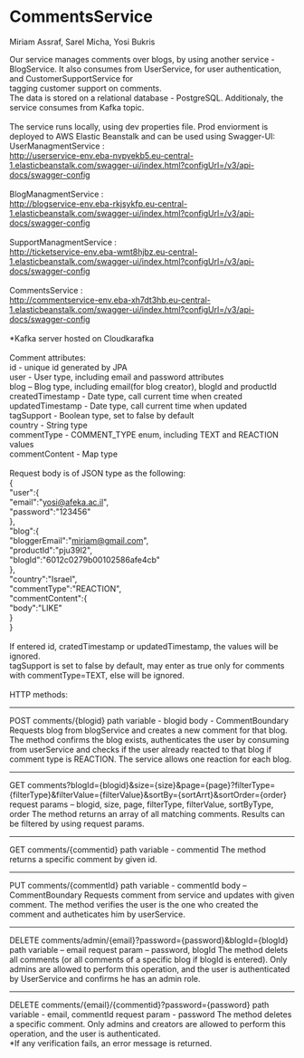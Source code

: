 # CommentsService
Miriam Assraf, Sarel Micha, Yosi Bukris

Our service manages comments over blogs, by using another service - BlogService. It also consumes from UserService, for user authentication, and CustomerSupportService for <br/>tagging customer support on comments.<br/>
The data is stored on a relational database - PostgreSQL. Additionaly, the service consumes from Kafka topic.
<br/><br/>
The service runs locally, using dev properties file. Prod enviorment is deployed to AWS Elastic Beanstalk and can be used using Swagger-UI:<br/>
UserManagmentService :<br/>
http://userservice-env.eba-nvpyekb5.eu-central-1.elasticbeanstalk.com/swagger-ui/index.html?configUrl=/v3/api-docs/swagger-config<br/>
<br/>
BlogManagmentService :<br/>
http://blogservice-env.eba-rkjsykfp.eu-central-1.elasticbeanstalk.com/swagger-ui/index.html?configUrl=/v3/api-docs/swagger-config<br/>
<br/>
SupportManagmentService :<br/>
http://ticketservice-env.eba-wmt8hjbz.eu-central-1.elasticbeanstalk.com/swagger-ui/index.html?configUrl=/v3/api-docs/swagger-config<br/>
<br/>
CommentsService :<br/>
http://commentservice-env.eba-xh7dt3hb.eu-central-1.elasticbeanstalk.com/swagger-ui/index.html?configUrl=/v3/api-docs/swagger-config<br/>
 <br/>
*Kafka server hosted on Cloudkarafka<br/>
<br/>
Comment attributes:<br/>
id - unique id generated by JPA<br/>
user - User type, including email and password attributes<br/>
blog – Blog type, including email(for blog creator), blogId and productId<br/>
createdTimestamp - Date type, call current time when created<br/>
updatedTimestamp - Date type, call current time when updated<br/>
tagSupport - Boolean type, set to false by default<br/>
country - String type<br/>
commentType - COMMENT_TYPE enum, including TEXT and REACTION values<br/>
commentContent - Map type<br/>
<br/>
Request body is of JSON type as the following:<br/>
{<br/>
"user":{<br/>
"email":"yosi@afeka.ac.il",<br/>
"password":"123456"<br/>
},<br/>
"blog":{<br/>
"bloggerEmail":"miriam@gmail.com",<br/>
"productId":"pju39l2",<br/>
"blogId":"6012c0279b00102586afe4cb"<br/>
},<br/>
"country":"Israel",<br/>
"commentType":"REACTION",<br/>
"commentContent":{<br/>
"body":"LIKE"<br/>
}<br/>
}<br/>
<br/>
If entered id, cratedTimestamp or updatedTimestamp, the values will be ignored.<br/>
tagSupport is set to false by default, may enter as true only for comments with commentType=TEXT, else will be ignored.<br/>
<br/>
HTTP methods:<br/>
____________________________________________________________________________________________________________________________________________________________________________
POST comments/{blogid} 
path variable - blogid 
body - CommentBoundary
Requests blog from blogService and creates a new comment for that blog.
The method confirms the blog exists, authenticates the user by consuming from userService and checks if the user already reacted to that blog if comment type is REACTION. 
The service allows one reaction for each blog.
____________________________________________________________________________________________________________________________________________________________________________
GET comments?blogId={blogid}&size={size}&page={page}?filterType={filterType}&filterValue={filterValue}&sortBy={sortArrt}&sortOrder={order} 
request params – blogid, size, page, filterType, filterValue, sortByType, order 
The method returns an array of all matching comments. Results can be filtered by using request params.
____________________________________________________________________________________________________________________________________________________________________________
GET comments/{commentid} 
path variable - commentid 
The method returns a specific comment by given id.
____________________________________________________________________________________________________________________________________________________________________________
PUT comments/{commentId} 
path variable - commentId 
body – CommentBoundary
Requests comment from service and updates with given comment.
The method verifies the user is the one who created the comment and autheticates him by userService.
____________________________________________________________________________________________________________________________________________________________________________
DELETE comments/admin/{email}?password={password}&blogId={blogId} 
path variable – email 
request param – password, blogId
The method delets all comments (or all comments of a specific blog if blogId is entered). Only admins are allowed to perform this operation, and the user is authenticated by
UserService and confirms he has an admin role.
____________________________________________________________________________________________________________________________________________________________________________
DELETE comments/{email}/{commentid}?password={password} 
path variable - email, commentId 
request param - password 
The method deletes a specific comment.  Only admins and creators are allowed to perform this operation, and the user is authenticated.
<br/>
*If any verification fails, an error message is returned.
